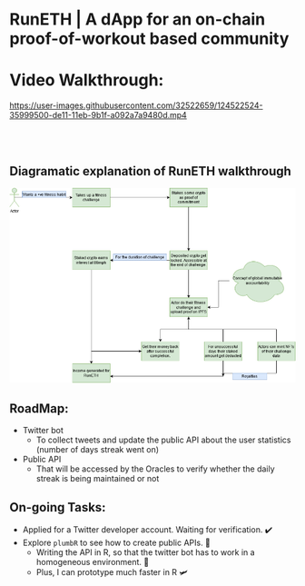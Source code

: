# RunETH | A dApp for an on-chain proof-of-workout based community 

# Video Walkthrough:



https://user-images.githubusercontent.com/32522659/124522524-35999500-de11-11eb-9b1f-a092a7a9480d.mp4

<br/>
<br/>

## Diagramatic explanation of RunETH walkthrough

![RunETH Diagram](https://github.com/saxenism/RunETH/blob/8923598f121ceb22f81d01a1b8a00cb2c7fd9603/Workflow.png)

## RoadMap:

* Twitter bot
  * To collect tweets and update the  public API about the user statistics (number of days streak went on)
* Public API
  * That will be accessed by the Oracles to verify whether the daily streak is being maintained or not

## On-going Tasks:

* Applied for a Twitter developer account. Waiting for verification. ✔️
* Explore `plumbR` to see how to create public APIs. 🚧
  * Writing the API in R, so that the twitter bot has to work in a homogeneous environment. 🤔
  * Plus, I can prototype much faster in R 🛩️
